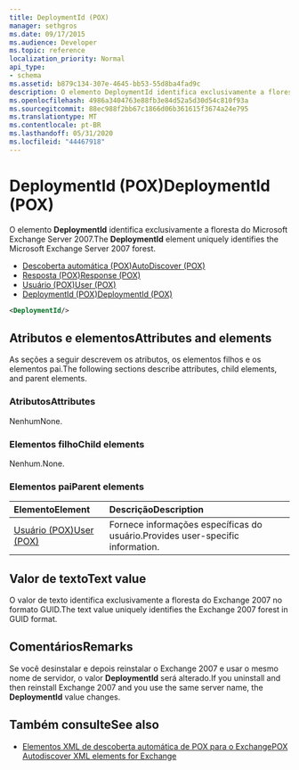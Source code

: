 ```yaml
---
title: DeploymentId (POX)
manager: sethgros
ms.date: 09/17/2015
ms.audience: Developer
ms.topic: reference
localization_priority: Normal
api_type:
- schema
ms.assetid: b879c134-307e-4645-bb53-55d8ba4fad9c
description: O elemento DeploymentId identifica exclusivamente a floresta do Microsoft Exchange Server 2007.
ms.openlocfilehash: 4986a3404763e88fb3e84d52a5d30d54c810f93a
ms.sourcegitcommit: 88ec988f2bb67c1866d06b361615f3674a24e795
ms.translationtype: MT
ms.contentlocale: pt-BR
ms.lasthandoff: 05/31/2020
ms.locfileid: "44467918"
---
```

# <a name="deploymentid-pox"></a><span data-ttu-id="c0337-103">DeploymentId (POX)</span><span class="sxs-lookup"><span data-stu-id="c0337-103">DeploymentId (POX)</span></span>

<span data-ttu-id="c0337-104">O elemento **DeploymentId** identifica exclusivamente a floresta do Microsoft Exchange Server 2007.</span><span class="sxs-lookup"><span data-stu-id="c0337-104">The **DeploymentId** element uniquely identifies the Microsoft Exchange Server 2007 forest.</span></span> 
  
- [<span data-ttu-id="c0337-105">Descoberta automática (POX)</span><span class="sxs-lookup"><span data-stu-id="c0337-105">AutoDiscover (POX)</span></span>](autodiscover-pox.md)  
- [<span data-ttu-id="c0337-106">Resposta (POX)</span><span class="sxs-lookup"><span data-stu-id="c0337-106">Response (POX)</span></span>](response-pox.md) 
- [<span data-ttu-id="c0337-107">Usuário (POX)</span><span class="sxs-lookup"><span data-stu-id="c0337-107">User (POX)</span></span>](user-pox.md)  
- [<span data-ttu-id="c0337-108">DeploymentId (POX)</span><span class="sxs-lookup"><span data-stu-id="c0337-108">DeploymentId (POX)</span></span>](deploymentid-pox.md)
  
```xml
<DeploymentId/>
```

## <a name="attributes-and-elements"></a><span data-ttu-id="c0337-109">Atributos e elementos</span><span class="sxs-lookup"><span data-stu-id="c0337-109">Attributes and elements</span></span>

<span data-ttu-id="c0337-110">As seções a seguir descrevem os atributos, os elementos filhos e os elementos pai.</span><span class="sxs-lookup"><span data-stu-id="c0337-110">The following sections describe attributes, child elements, and parent elements.</span></span>
  
### <a name="attributes"></a><span data-ttu-id="c0337-111">Atributos</span><span class="sxs-lookup"><span data-stu-id="c0337-111">Attributes</span></span>

<span data-ttu-id="c0337-112">Nenhum</span><span class="sxs-lookup"><span data-stu-id="c0337-112">None.</span></span>
  
### <a name="child-elements"></a><span data-ttu-id="c0337-113">Elementos filho</span><span class="sxs-lookup"><span data-stu-id="c0337-113">Child elements</span></span>

<span data-ttu-id="c0337-114">Nenhum.</span><span class="sxs-lookup"><span data-stu-id="c0337-114">None.</span></span>
  
### <a name="parent-elements"></a><span data-ttu-id="c0337-115">Elementos pai</span><span class="sxs-lookup"><span data-stu-id="c0337-115">Parent elements</span></span>

|<span data-ttu-id="c0337-116">**Elemento**</span><span class="sxs-lookup"><span data-stu-id="c0337-116">**Element**</span></span>|<span data-ttu-id="c0337-117">**Descrição**</span><span class="sxs-lookup"><span data-stu-id="c0337-117">**Description**</span></span>|
|:-----|:-----|
|[<span data-ttu-id="c0337-118">Usuário (POX)</span><span class="sxs-lookup"><span data-stu-id="c0337-118">User (POX)</span></span>](user-pox.md) <br/> |<span data-ttu-id="c0337-119">Fornece informações específicas do usuário.</span><span class="sxs-lookup"><span data-stu-id="c0337-119">Provides user-specific information.</span></span>  <br/> |
   
## <a name="text-value"></a><span data-ttu-id="c0337-120">Valor de texto</span><span class="sxs-lookup"><span data-stu-id="c0337-120">Text value</span></span>

<span data-ttu-id="c0337-121">O valor de texto identifica exclusivamente a floresta do Exchange 2007 no formato GUID.</span><span class="sxs-lookup"><span data-stu-id="c0337-121">The text value uniquely identifies the Exchange 2007 forest in GUID format.</span></span>
  
## <a name="remarks"></a><span data-ttu-id="c0337-122">Comentários</span><span class="sxs-lookup"><span data-stu-id="c0337-122">Remarks</span></span>

<span data-ttu-id="c0337-123">Se você desinstalar e depois reinstalar o Exchange 2007 e usar o mesmo nome de servidor, o valor **DeploymentId** será alterado.</span><span class="sxs-lookup"><span data-stu-id="c0337-123">If you uninstall and then reinstall Exchange 2007 and you use the same server name, the **DeploymentId** value changes.</span></span> 
  
## <a name="see-also"></a><span data-ttu-id="c0337-124">Também consulte</span><span class="sxs-lookup"><span data-stu-id="c0337-124">See also</span></span>

- [<span data-ttu-id="c0337-125">Elementos XML de descoberta automática de POX para o Exchange</span><span class="sxs-lookup"><span data-stu-id="c0337-125">POX Autodiscover XML elements for Exchange</span></span>](pox-autodiscover-xml-elements-for-exchange.md)

